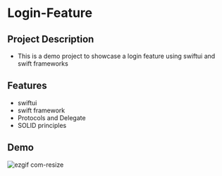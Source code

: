 # Login-Feature


## Project Description
- This is a demo project to showcase a login feature using swiftui and swift frameworks
## Features
- swiftui
- swift framework
- Protocols and Delegate
- SOLID principles

## Demo
![ezgif com-resize](https://user-images.githubusercontent.com/38227064/220514566-d9066c95-bb0c-4d83-b5b0-0cc4ad1e0821.gif)
